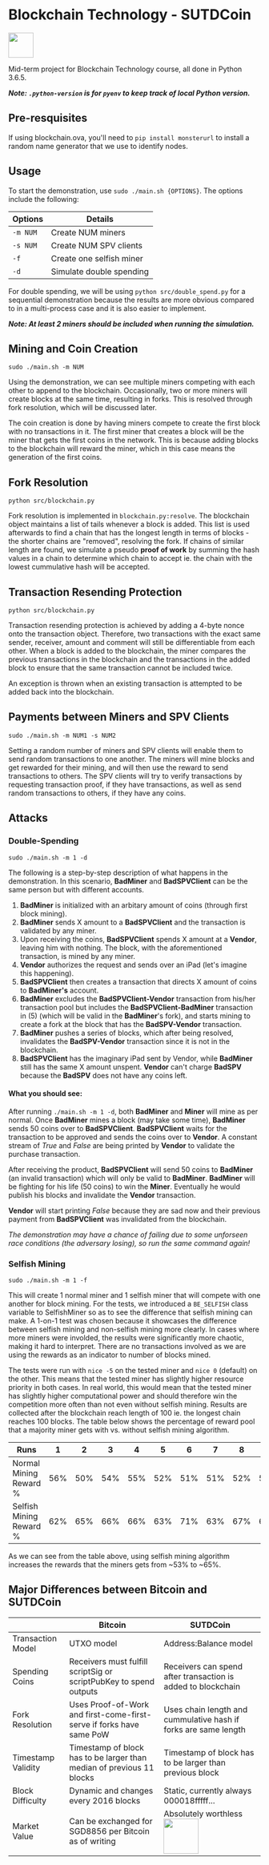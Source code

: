 # Blockchain Technology - SUTDCoin

<img src="https://steamuserimages-a.akamaihd.net/ugc/847091252321971372/B89526245165AFEE7127402085A036967829D278/" width=50>

Mid-term project for Blockchain Technology course, all done in Python 3.6.5.

**_Note: `.python-version` is for `pyenv` to keep track of local Python
version._**

## Pre-resquisites

If using blockchain.ova, you'll need to `pip install monsterurl` to install a
random name generator that we use to identify nodes.

## Usage

To start the demonstration, use `sudo ./main.sh {OPTIONS}`. The options include
the following:

| Options  | Details                  |
| -------- | ------------------------ |
| `-m NUM` | Create NUM miners        |
| `-s NUM` | Create NUM SPV clients   |
| `-f`     | Create one selfish miner |
| `-d`     | Simulate double spending |

For double spending, we will be using `python src/double_spend.py` for a
sequential demonstration because the results are more obvious compared to
in a multi-process case and it is also easier to implement.

**_Note: At least 2 miners should be included when running the simulation._**

## Mining and Coin Creation

`sudo ./main.sh -m NUM`

Using the demonstration,
we can see multiple miners competing with each other to append to the
blockchain. Occasionally, two or more miners will create blocks at the same
time, resulting in forks. This is resolved through fork resolution, which will
be discussed later.

The coin creation is done by having miners compete to create the first
block with no transactions in it. The first miner that creates a block will
be the miner that gets the first coins in the network. This is because adding
blocks to the blockchain will reward the miner, which in this case means the
generation of the first coins.

## Fork Resolution

`python src/blockchain.py`

Fork resolution is implemented in `blockchain.py:resolve`. The blockchain
object maintains a list of tails whenever a block is added. This list is
used afterwards to find a chain that has the longest length in terms of
blocks - the shorter chains are "removed", resolving the fork. If chains
of similar length are found, we simulate a pseudo **proof of work** by summing
the hash values in a chain to determine which chain to accept ie. the
chain with the lowest cummulative hash will be accepted.

## Transaction Resending Protection

`python src/blockchain.py`

Transaction resending protection is achieved by adding a 4-byte nonce onto the
transaction object. Therefore, two transactions with the exact same sender,
receiver, amount and comment will still be differentiable from each other.
When a block is added to the blockchain, the miner compares the previous
transactions in the blockchain and the transactions in the added block to
ensure that the same transaction cannot be included twice.

An exception is thrown when an existing transaction is attempted to be
added back into the blockchain.

## Payments between Miners and SPV Clients

`sudo ./main.sh -m NUM1 -s NUM2`

Setting a random number of miners and SPV clients will enable them to
send random transactions to one another. The miners will mine blocks and get
rewarded for their mining, and will then use the reward to send transactions
to others. The SPV clients will try to verify transactions by requesting
transaction proof, if they have transactions, as well as send random
transactions to others, if they have any coins.

## Attacks

### Double-Spending

`sudo ./main.sh -m 1 -d`

The following is a step-by-step description of what happens in the demonstration.
In this scenario, **BadMiner** and **BadSPVClient** can be the same person
but with different accounts.

1. **BadMiner** is initialized with an arbitary amount of coins (through first
   block mining).
2. **BadMiner** sends X amount to a **BadSPVClient** and the transaction is
   validated by any miner.
3. Upon receiving the coins, **BadSPVClient** spends X amount at a **Vendor**,
   leaving him with nothing. The block, with the aforementioned transaction,
   is mined by any miner.
4. **Vendor** authorizes the request and sends over an iPad
   (let's imagine this happening).
5. **BadSPVClient** then creates a transaction that directs X amount of coins
   to **BadMiner's** account.
6. **BadMiner** excludes the **BadSPVClient-Vendor** transaction from his/her
   transaction pool but includes the **BadSPVClient-BadMiner** transaction
   in (5) (which will be valid in the **BadMiner**'s fork), and starts mining
   to create a fork at the block that has the **BadSPV-Vendor** transaction.
7. **BadMiner** pushes a series of blocks, which after being resolved,
   invalidates the **BadSPV-Vendor** transaction since it is not in the
   blockchain.
8. **BadSPVClient** has the imaginary iPad sent by Vendor, while **BadMiner**
   still has the same X amount unspent. **Vendor** can't charge **BadSPV** because
   the **BadSPV** does not have any coins left.

#### What you should see:

After running `./main.sh -m 1 -d`, both **BadMiner** and **Miner** will mine
as per normal. Once **BadMiner** mines a block (may take some time),
**BadMiner** sends 50 coins over to **BadSPVClient**. **BadSPVClient** waits
for the transaction to be approved and sends the coins over to **Vendor**. A
constant stream of _True_ and _False_ are being printed by **Vendor** to
validate the purchase transaction.

After receiving the product, **BadSPVClient** will send 50 coins to
**BadMiner** (an invalid transaction) which will only be valid to
**BadMiner**. **BadMiner** will be fighting for his life (50 coins) to win
the **Miner**. Eventually he would publish his blocks and invalidate the
**Vendor** transaction.

**Vendor** will start printing _False_ because they are sad now and their
previous payment from **BadSPVClient** was invalidated from the blockchain.

_The demonstration may have a chance of failing due to some unforseen race
conditions (the adversary losing), so run the same command again!_

### Selfish Mining

`sudo ./main.sh -m 1 -f`

This will create 1 normal miner and 1 selfish miner that will compete with
one another for block mining. For the tests, we introduced a `BE_SELFISH`
class variable to SelfishMiner so as to see the difference that selfish
mining can make. A 1-on-1 test was chosen because it showcases the difference
between selfish mining and non-selfish mining more clearly. In cases where
more miners were involded, the results were significantly more chaotic,
making it hard to interpret. There are no transactions involved as we are
using the rewards as an indicator to number of blocks mined.

The tests were run with `nice -5` on the tested miner and `nice 0` (default)
on the other. This means that the tested miner has slightly higher resource
priority in both cases. In real world, this would mean that the tested miner
has slightly higher computational power and should therefore win the
competition more often than not even without selfish mining. Results are
collected after the blockchain reach length of 100 ie. the longest chain
reaches 100 blocks. The table below shows the percentage of reward pool that
a majority miner gets with vs. without selfish mining algorithm.

| Runs                    | 1   | 2   | 3   | 4   | 5   | 6   | 7   | 8   | Average |
| ----------------------- | --- | --- | --- | --- | --- | --- | --- | --- | ------- |
| Normal Mining Reward %  | 56% | 50% | 54% | 55% | 52% | 51% | 51% | 52% | 52.625% |
| Selfish Mining Reward % | 62% | 65% | 66% | 66% | 63% | 71% | 63% | 67% | 65.375% |

As we can see from the table above, using selfish mining algorithm increases
the rewards that the miners gets from ~53% to ~65%.

## Major Differences between Bitcoin and SUTDCoin

|                    | Bitcoin                                                               | SUTDCoin                                                                                                                    |
| ------------------ | --------------------------------------------------------------------- | --------------------------------------------------------------------------------------------------------------------------- |
| Transaction Model  | UTXO model                                                            | Address:Balance model                                                                                                       |
| Spending Coins     | Receivers must fulfill scriptSig or scriptPubKey to spend outputs     | Receivers can spend after transaction is added to blockchain                                                                |
| Fork Resolution    | Uses Proof-of-Work and first-come-first-serve if forks have same PoW  | Uses chain length and cummulative hash if forks are same length                                                             |
| Timestamp Validity | Timestamp of block has to be larger than median of previous 11 blocks | Timestamp of block has to be larger than previous block                                                                     |
| Block Difficulty   | Dynamic and changes every 2016 blocks                                 | Static, currently always 000018fffff...                                                                                     |
| Market Value       | Can be exchanged for SGD8856 per Bitcoin as of writing                | Absolutely worthless <img src="https://ih0.redbubble.net/image.500553700.1057/sticker,375x360-bg,ffffff.u2.png" width="70"> |
